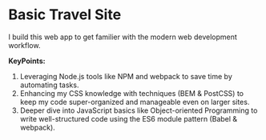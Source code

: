 # Basic Travel Site

I build this web app to get familier with the modern web development workflow.


**KeyPoints:**
1. Leveraging Node.js tools like NPM and webpack to save time by automating tasks.
2. Enhancing my CSS knowledge with techniques (BEM & PostCSS) to keep my code super-organized and manageable even on larger sites.
3. Deeper dive into JavaScript basics like Object-oriented Programming to write well-structured code using the ES6 module pattern (Babel & webpack).
